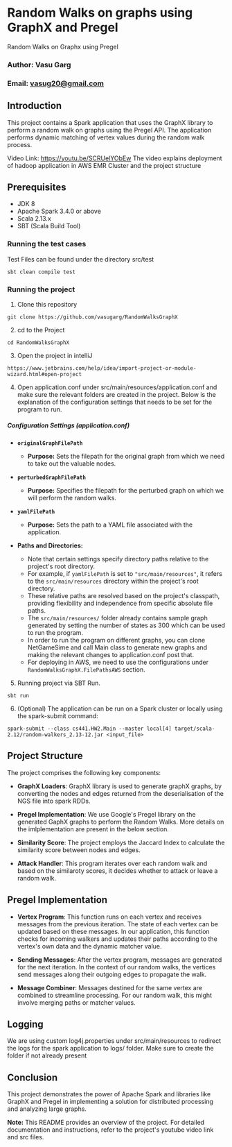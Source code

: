 # Random Walks on graphs using GraphX and Pregel
Random Walks on Graphx using Pregel

### Author: Vasu Garg
### Email: vasug20@gmail.com

## Introduction

This project contains a Spark application that uses the GraphX library to perform a random walk on graphs using the Pregel API. The application performs dynamic matching of vertex values during the random walk process.

Video Link: https://youtu.be/SCRUelYObEw
The video explains deployment of hadoop application in AWS EMR Cluster and the project structure

## Prerequisites

- JDK 8
- Apache Spark 3.4.0 or above
- Scala 2.13.x
- SBT (Scala Build Tool)

### Running the test cases

Test Files can be found under the directory src/test

````
sbt clean compile test
````

### Running the project

1) Clone this repository

```
git clone https://github.com/vasugarg/RandomWalksGraphX
```
2) cd to the Project
```
cd RandomWalksGraphX
```

3) Open the project in intelliJ
```
https://www.jetbrains.com/help/idea/import-project-or-module-wizard.html#open-project
```
4) Open application.conf under src/main/resources/application.conf and make sure the relevant folders are created in the project. Below is the explanation of the configuration settings that needs to be set for the program to run.

##### Configuration Settings (application.conf)

- **`originalGraphFilePath`**
  - **Purpose:** Sets the filepath for the original graph from which we need to take out the valuable nodes.

- **`perturbedGraphFilePath`**
  - **Purpose:** Specifies the filepath for the perturbed graph on which we will perform the random walks.

- **`yamlFilePath`**
  - **Purpose:** Sets the path to a YAML file associated with the application.

- **Paths and Directories:**
  - Note that certain settings specify directory paths relative to the project's root directory.
  - For example, if `yamlFilePath` is set to `"src/main/resources"`, it refers to the `src/main/resources` directory within the project's root directory.
  - These relative paths are resolved based on the project's classpath, providing flexibility and independence from specific absolute file paths.
  - The `src/main/resources/` folder already contains sample graph generated by setting the number of states as 300 which can be used to run the program.
  - In order to run the program on different graphs, you can clone NetGameSime and call Main class to generate new graphs and making the relevant changes to application.conf post that.
  - For deploying in AWS, we need to use the configurations under `RandomWalksGraphX.FilePathsAWS` section.

5) Running project via SBT Run.
```
sbt run
```
6) (Optional) The application can be run on a Spark cluster or locally using the spark-submit command:
```
spark-submit --class cs441.HW2.Main --master local[4] target/scala-2.12/random-walkers_2.13-12.jar <input_file>
```

## Project Structure

The project comprises the following key components:

- **GraphX Loaders**: GraphX library is used to generate graphX graphs, by converting the nodes and edges returned from the deserialisation of the NGS file into spark RDDs.

- **Pregel Implementation**: We use Google's Pregel library on the generated GaphX graphs to perform the Random Walks. More details on the imlplementation are present in the below section.

- **Similarity Score**: The project employs the Jaccard Index to calculate the similarity score between nodes and edges.
- **Attack Handler**: This program iterates over each random walk and based on the similaroty scores, it decides whether to attack or leave a random walk.

## Pregel Implementation
- **Vertex Program**: This function runs on each vertex and receives messages from the previous iteration. The state of each vertex can be updated based on these messages. In our application, this function checks for incoming walkers and updates their paths according to the vertex's own data and the dynamic matcher value.

- **Sending Messages**: After the vertex program, messages are generated for the next iteration. In the context of our random walks, the vertices send messages along their outgoing edges to propagate the walk.

- **Message Combiner**: Messages destined for the same vertex are combined to streamline processing. For our random walk, this might involve merging paths or matcher values.

## Logging
We are using custom log4j.properties under src/main/resources to redirect the logs for the spark application to logs/ folder. Make sure to create the folder if not already present

## Conclusion

This project demonstrates the power of Apache Spark and libraries like GraphX and Pregel in implementing a solution for distributed processing and analyzing large graphs.

**Note:** This README provides an overview of the project. For detailed documentation and instructions, refer to the project's youtube video link and src files.
